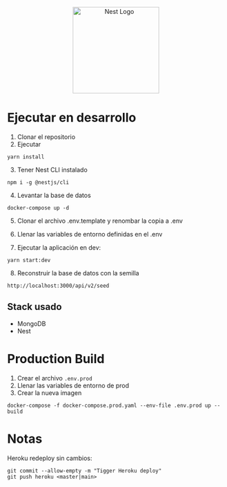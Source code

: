 <p align="center">
  <a href="http://nestjs.com/" target="blank"><img src="https://nestjs.com/img/logo-small.svg" width="200" alt="Nest Logo" /></a>
</p>

# Ejecutar en desarrollo

1. Clonar el repositorio
2. Ejecutar
```
yarn install
```
3. Tener Nest CLI instalado
```
npm i -g @nestjs/cli
```

4. Levantar la base de datos
```
docker-compose up -d
```

5. Clonar el archivo .env.template y renombar la copia a  .env


6. Llenar las variables de entorno definidas en el .env


7. Ejecutar la aplicación en dev:
```
yarn start:dev
```


8. Reconstruir la base de datos con la semilla
```
http://localhost:3000/api/v2/seed
```


## Stack usado
* MongoDB
* Nest


# Production Build
1. Crear el archivo ```.env.prod```
2. Llenar las variables de entorno de prod
3. Crear la nueva imagen
```
docker-compose -f docker-compose.prod.yaml --env-file .env.prod up --build
```

# Notas
Heroku redeploy sin cambios:
```
git commit --allow-empty -m "Tigger Heroku deploy"
git push heroku <master|main>
```